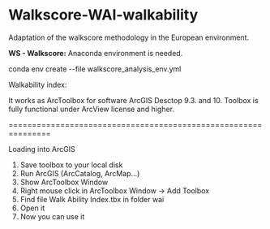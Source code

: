 # Walkscore-WAI-walkability

Adaptation of the walkscore methodology in the European environment.

**WS - Walkscore:**
Anaconda environment is needed.

conda env create --file walkscore_analysis_env.yml




Walkability index:

It works as ArcToolbox for software ArcGIS Desctop 9.3. and 10.
Toolbox is fully functional under ArcView license and higher.

===============================================================

Loading into ArcGIS
1) Save toolbox to your local disk
2) Run ArcGIS (ArcCatalog, ArcMap...)
3) Show ArcToolbox Window
4) Right mouse click in ArcToolbox Window -> Add Toolbox
5) Find file Walk Ability Index.tbx in folder wai
6) Open it
7) Now you can use it
